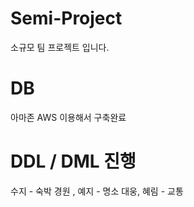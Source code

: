 # Semi-Project
소규모 팀 프로젝트 입니다.

# DB 
아마존 AWS 이용해서 구축완료

# DDL / DML 진행
수지 - 숙박
경원 , 예지 - 명소
대웅, 혜림 - 교통

